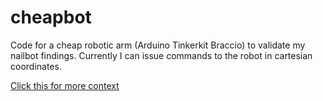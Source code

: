# cheapbot
Code for a cheap robotic arm (Arduino Tinkerkit Braccio) to validate my nailbot findings. Currently I can issue commands to the robot in cartesian coordinates.

[Click this for more context](https://github.com/Patrick-Bender/nailbot)

